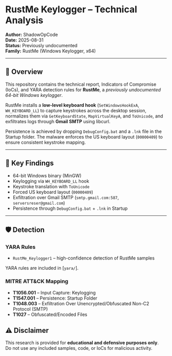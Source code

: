 # RustMe Keylogger – Technical Analysis

**Author:** ShadowOpCode  
**Date:** 2025-08-31  
**Status:** Previously undocumented  
**Family:** RustMe (Windows Keylogger, x64)

---

## 📖 Overview
This repository contains the technical report, Indicators of Compromise (IoCs), and YARA detection rules for **RustMe**, a *previously undocumented 64-bit Windows keylogger*.  

RustMe installs a **low-level keyboard hook** (`SetWindowsHookExA`, `WH_KEYBOARD_LL`) to capture keystrokes across the desktop session, normalizes them via `GetKeyboardState`, `MapVirtualKeyA`, and `ToUnicode`, and exfiltrates logs through **Gmail SMTP** using libcurl.  

Persistence is achieved by dropping `DebugConfig.bat` and a `.lnk` file in the Startup folder. The malware enforces the US keyboard layout (`00000409`) to ensure consistent keystroke mapping.

---

## 🔬 Key Findings
- 64-bit Windows binary (MinGW)  
- Keylogging via `WH_KEYBOARD_LL` hook  
- Keystroke translation with `ToUnicode`  
- Forced US keyboard layout (`00000409`)  
- Exfiltration over Gmail SMTP (`smtp.gmail.com:587`, `serversreser@gmail.com`)  
- Persistence through `DebugConfig.bat` + `.lnk` in Startup  

---

## 🛡 Detection
### YARA Rules
- `RustMe_Keylogger1` – high-confidence detection of RustMe samples

YARA rules are included in [`yara/`].

### MITRE ATT&CK Mapping
- **T1056.001** – Input Capture: Keylogging  
- **T1547.001** – Persistence: Startup Folder  
- **T1048.003** – Exfiltration Over Unencrypted/Obfuscated Non-C2 Protocol (SMTP)  
- **T1027** – Obfuscated/Encoded Files

## ⚠️ Disclaimer
This research is provided for **educational and defensive purposes only**.  
Do not use any included samples, code, or IoCs for malicious activity.  
